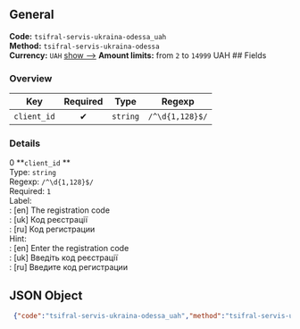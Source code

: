 ## General 
**Code:** `tsifral-servis-ukraina-odessa_uah`  
**Method:** `tsifral-servis-ukraina-odessa`  
**Currency:** `UAH` [show -->]() 
**Amount limits:** from `2`  to `14999`  UAH ## Fields 
### Overview 
|Key|Required|Type|Regexp| 
|:---:|:---:|:---:|:---:| 
|`client_id` |✔ |`string` |`/^\d{1,128}$/` | 
 
### Details 
0 **`client_id` **  
Type: `string`  
Regexp: `/^\d{1,128}$/`  
Required: `1`  
Label:  
: [en] The registration code  
: [uk] Код реєстрації  
: [ru] Код регистрации  
Hint:  
: [en] Enter the registration code  
: [uk] Введіть код реєстрації  
: [ru] Введите код регистрации  
## JSON Object 
```json
 {"code":"tsifral-servis-ukraina-odessa_uah","method":"tsifral-servis-ukraina-odessa","currency":"UAH","fields":[{"key":"client_id","type":"string","label":{"en":"The registration code","uk":"\u041a\u043e\u0434 \u0440\u0435\u0454\u0441\u0442\u0440\u0430\u0446\u0456\u0457","ru":"\u041a\u043e\u0434 \u0440\u0435\u0433\u0438\u0441\u0442\u0440\u0430\u0446\u0438\u0438"},"regexp":"\/^\\d{1,128}$\/","required":true,"position":1,"hint":{"en":"Enter the registration code","uk":"\u0412\u0432\u0435\u0434\u0456\u0442\u044c \u043a\u043e\u0434 \u0440\u0435\u0454\u0441\u0442\u0440\u0430\u0446\u0456\u0457","ru":"\u0412\u0432\u0435\u0434\u0438\u0442\u0435 \u043a\u043e\u0434 \u0440\u0435\u0433\u0438\u0441\u0442\u0440\u0430\u0446\u0438\u0438"},"example":"078472"}],"amount_min":2,"amount_max":14999}```  

